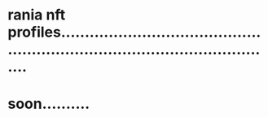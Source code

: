 # rania nft profiles...................................................................................................
# soon..........
